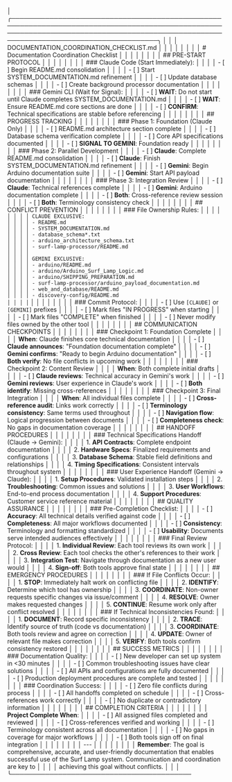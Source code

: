 │ ╭────────────────────────────────────────────────────────────────────────────────────────────────────────────────────────────────────────────────────────────────────────────────────────╮ │
│ │ DOCUMENTATION_COORDINATION_CHECKLIST.md                                                                                                                                                │ │
│ │                                                                                                                                                                                        │ │
│ │ # Documentation Coordination Checklist                                                                                                                                                 │ │
│ │                                                                                                                                                                                        │ │
│ │ ## PRE-START PROTOCOL                                                                                                                                                                  │ │
│ │                                                                                                                                                                                        │ │
│ │ ### Claude Code (Start Immediately):                                                                                                                                                   │ │
│ │ - [ ] Begin README.md consolidation                                                                                                                                                    │ │
│ │ - [ ] Start SYSTEM_DOCUMENTATION.md refinement                                                                                                                                         │ │
│ │ - [ ] Update database schemas                                                                                                                                                          │ │
│ │ - [ ] Create background processor documentation                                                                                                                                        │ │
│ │                                                                                                                                                                                        │ │
│ │ ### Gemini CLI (Wait for Signal):                                                                                                                                                      │ │
│ │ - [ ] **WAIT**: Do not start until Claude completes SYSTEM_DOCUMENTATION.md                                                                                                            │ │
│ │ - [ ] **WAIT**: Ensure README.md core sections are done                                                                                                                                │ │
│ │ - [ ] **CONFIRM**: Technical specifications are stable before referencing                                                                                                              │ │
│ │                                                                                                                                                                                        │ │
│ │ ## PROGRESS TRACKING                                                                                                                                                                   │ │
│ │                                                                                                                                                                                        │ │
│ │ ### Phase 1: Foundation (Claude Only)                                                                                                                                                  │ │
│ │ - [ ] README.md architecture section complete                                                                                                                                          │ │
│ │ - [ ] Database schema verification complete                                                                                                                                            │ │
│ │ - [ ] Core API specifications documented                                                                                                                                               │ │
│ │ - [ ] **SIGNAL TO GEMINI**: Foundation ready                                                                                                                                           │ │
│ │                                                                                                                                                                                        │ │
│ │ ### Phase 2: Parallel Development                                                                                                                                                      │ │
│ │ - [ ] **Claude**: Complete README.md consolidation                                                                                                                                     │ │
│ │ - [ ] **Claude**: Finish SYSTEM_DOCUMENTATION.md refinement                                                                                                                            │ │
│ │ - [ ] **Gemini**: Begin Arduino documentation suite                                                                                                                                    │ │
│ │ - [ ] **Gemini**: Start API payload documentation                                                                                                                                      │ │
│ │                                                                                                                                                                                        │ │
│ │ ### Phase 3: Integration Review                                                                                                                                                        │ │
│ │ - [ ] **Claude**: Technical references complete                                                                                                                                        │ │
│ │ - [ ] **Gemini**: Arduino documentation complete                                                                                                                                       │ │
│ │ - [ ] **Both**: Cross-reference review session                                                                                                                                         │ │
│ │ - [ ] **Both**: Terminology consistency check                                                                                                                                          │ │
│ │                                                                                                                                                                                        │ │
│ │ ## CONFLICT PREVENTION                                                                                                                                                                 │ │
│ │                                                                                                                                                                                        │ │
│ │ ### File Ownership Rules:                                                                                                                                                              │ │
│ │ ```                                                                                                                                                                                    │ │
│ │ CLAUDE EXCLUSIVE:                                                                                                                                                                      │ │
│ │ - README.md                                                                                                                                                                            │ │
│ │ - SYSTEM_DOCUMENTATION.md                                                                                                                                                              │ │
│ │ - database_schema*.txt                                                                                                                                                                 │ │
│ │ - arduino_architecture_schema.txt                                                                                                                                                      │ │
│ │ - surf-lamp-processor/README.md                                                                                                                                                        │ │
│ │                                                                                                                                                                                        │ │
│ │ GEMINI EXCLUSIVE:                                                                                                                                                                      │ │
│ │ - arduino/README.md                                                                                                                                                                    │ │
│ │ - arduino/Arduino_Surf_Lamp_Logic.md                                                                                                                                                   │ │
│ │ - arduino/SHIPPING_PREPARATION.md                                                                                                                                                      │ │
│ │ - surf-lamp-processor/arduino_payload_documentation.md                                                                                                                                 │ │
│ │ - web_and_database/README.md                                                                                                                                                           │ │
│ │ - discovery-config/README.md                                                                                                                                                           │ │
│ │ ```                                                                                                                                                                                    │ │
│ │                                                                                                                                                                                        │ │
│ │ ### Commit Protocol:                                                                                                                                                                   │ │
│ │ - [ ] Use `[CLAUDE]` or `[GEMINI]` prefixes                                                                                                                                            │ │
│ │ - [ ] Mark files "IN PROGRESS" when starting                                                                                                                                           │ │
│ │ - [ ] Mark files "COMPLETE" when finished                                                                                                                                              │ │
│ │ - [ ] Never modify files owned by the other tool                                                                                                                                       │ │
│ │                                                                                                                                                                                        │ │
│ │ ## COMMUNICATION CHECKPOINTS                                                                                                                                                           │ │
│ │                                                                                                                                                                                        │ │
│ │ ### Checkpoint 1: Foundation Complete                                                                                                                                                  │ │
│ │ **When**: Claude finishes core technical documentation                                                                                                                                 │ │
│ │ - [ ] **Claude announces**: "Foundation documentation complete"                                                                                                                        │ │
│ │ - [ ] **Gemini confirms**: "Ready to begin Arduino documentation"                                                                                                                      │ │
│ │ - [ ] **Both verify**: No file conflicts in upcoming work                                                                                                                              │ │
│ │                                                                                                                                                                                        │ │
│ │ ### Checkpoint 2: Content Review                                                                                                                                                       │ │
│ │ **When**: Both complete initial drafts                                                                                                                                                 │ │
│ │ - [ ] **Claude reviews**: Technical accuracy in Gemini's work                                                                                                                          │ │
│ │ - [ ] **Gemini reviews**: User experience in Claude's work                                                                                                                             │ │
│ │ - [ ] **Both identify**: Missing cross-references                                                                                                                                      │ │
│ │                                                                                                                                                                                        │ │
│ │ ### Checkpoint 3: Final Integration                                                                                                                                                    │ │
│ │ **When**: All individual files complete                                                                                                                                                │ │
│ │ - [ ] **Cross-reference audit**: Links work correctly                                                                                                                                  │ │
│ │ - [ ] **Terminology consistency**: Same terms used throughout                                                                                                                          │ │
│ │ - [ ] **Navigation flow**: Logical progression between documents                                                                                                                       │ │
│ │ - [ ] **Completeness check**: No gaps in documentation coverage                                                                                                                        │ │
│ │                                                                                                                                                                                        │ │
│ │ ## HANDOFF PROCEDURES                                                                                                                                                                  │ │
│ │                                                                                                                                                                                        │ │
│ │ ### Technical Specifications Handoff (Claude → Gemini):                                                                                                                                │ │
│ │ 1. **API Contracts**: Complete endpoint documentation                                                                                                                                  │ │
│ │ 2. **Hardware Specs**: Finalized requirements and configurations                                                                                                                       │ │
│ │ 3. **Database Schema**: Stable field definitions and relationships                                                                                                                     │ │
│ │ 4. **Timing Specifications**: Consistent intervals throughout system                                                                                                                   │ │
│ │                                                                                                                                                                                        │ │
│ │ ### User Experience Handoff (Gemini → Claude):                                                                                                                                         │ │
│ │ 1. **Setup Procedures**: Validated installation steps                                                                                                                                  │ │
│ │ 2. **Troubleshooting**: Common issues and solutions                                                                                                                                    │ │
│ │ 3. **User Workflows**: End-to-end process documentation                                                                                                                                │ │
│ │ 4. **Support Procedures**: Customer service reference material                                                                                                                         │ │
│ │                                                                                                                                                                                        │ │
│ │ ## QUALITY ASSURANCE                                                                                                                                                                   │ │
│ │                                                                                                                                                                                        │ │
│ │ ### Pre-Completion Checklist:                                                                                                                                                          │ │
│ │ - [ ] **Accuracy**: All technical details verified against code                                                                                                                        │ │
│ │ - [ ] **Completeness**: All major workflows documented                                                                                                                                 │ │
│ │ - [ ] **Consistency**: Terminology and formatting standardized                                                                                                                         │ │
│ │ - [ ] **Usability**: Documents serve intended audiences effectively                                                                                                                    │ │
│ │                                                                                                                                                                                        │ │
│ │ ### Final Review Protocol:                                                                                                                                                             │ │
│ │ 1. **Individual Review**: Each tool reviews its own work                                                                                                                               │ │
│ │ 2. **Cross Review**: Each tool checks the other's references to their work                                                                                                             │ │
│ │ 3. **Integration Test**: Navigate through documentation as a new user would                                                                                                            │ │
│ │ 4. **Sign-off**: Both tools approve final state                                                                                                                                        │ │
│ │                                                                                                                                                                                        │ │
│ │ ## EMERGENCY PROCEDURES                                                                                                                                                                │ │
│ │                                                                                                                                                                                        │ │
│ │ ### If File Conflicts Occur:                                                                                                                                                           │ │
│ │ 1. **STOP**: Immediately halt work on conflicting file                                                                                                                                 │ │
│ │ 2. **IDENTIFY**: Determine which tool has ownership                                                                                                                                    │ │
│ │ 3. **COORDINATE**: Non-owner requests specific changes via issue/comment                                                                                                               │ │
│ │ 4. **RESOLVE**: Owner makes requested changes                                                                                                                                          │ │
│ │ 5. **CONTINUE**: Resume work only after conflict resolved                                                                                                                              │ │
│ │                                                                                                                                                                                        │ │
│ │ ### If Technical Inconsistencies Found:                                                                                                                                                │ │
│ │ 1. **DOCUMENT**: Record specific inconsistency                                                                                                                                         │ │
│ │ 2. **TRACE**: Identify source of truth (code vs documentation)                                                                                                                         │ │
│ │ 3. **COORDINATE**: Both tools review and agree on correction                                                                                                                           │ │
│ │ 4. **UPDATE**: Owner of relevant file makes correction                                                                                                                                 │ │
│ │ 5. **VERIFY**: Both tools confirm consistency restored                                                                                                                                 │ │
│ │                                                                                                                                                                                        │ │
│ │ ## SUCCESS METRICS                                                                                                                                                                     │ │
│ │                                                                                                                                                                                        │ │
│ │ ### Documentation Quality:                                                                                                                                                             │ │
│ │ - [ ] New developer can set up system in <30 minutes                                                                                                                                   │ │
│ │ - [ ] Common troubleshooting issues have clear solutions                                                                                                                               │ │
│ │ - [ ] All APIs and configurations are fully documented                                                                                                                                 │ │
│ │ - [ ] Production deployment procedures are complete and tested                                                                                                                         │ │
│ │                                                                                                                                                                                        │ │
│ │ ### Coordination Success:                                                                                                                                                              │ │
│ │ - [ ] Zero file conflicts during process                                                                                                                                               │ │
│ │ - [ ] All handoffs completed on schedule                                                                                                                                               │ │
│ │ - [ ] Cross-references work correctly                                                                                                                                                  │ │
│ │ - [ ] No duplicate or contradictory information                                                                                                                                        │ │
│ │                                                                                                                                                                                        │ │
│ │ ## COMPLETION CRITERIA                                                                                                                                                                 │ │
│ │                                                                                                                                                                                        │ │
│ │ **Project Complete When**:                                                                                                                                                             │ │
│ │ - [ ] All assigned files completed and reviewed                                                                                                                                        │ │
│ │ - [ ] Cross-references verified and working                                                                                                                                            │ │
│ │ - [ ] Terminology consistent across all documentation                                                                                                                                  │ │
│ │ - [ ] No gaps in coverage for major workflows                                                                                                                                          │ │
│ │ - [ ] Both tools sign off on final integration                                                                                                                                         │ │
│ │                                                                                                                                                                                        │ │
│ │ ---                                                                                                                                                                                    │ │
│ │                                                                                                                                                                                        │ │
│ │ **Remember**: The goal is comprehensive, accurate, and user-friendly documentation that enables successful use of the Surf Lamp system. Communication and coordination are key to      │ │
│ │ achieving this goal without conflicts.                                                                                                                                                 │ │
│ ╰──────────────────────────────────────────
